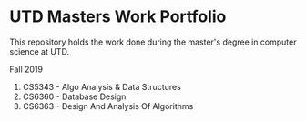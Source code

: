 # UTD Masters Work Portfolio
 This repository holds the work done during the master's degree in computer science at UTD.

Fall 2019
1. CS5343 - Algo Analysis & Data Structures
2. CS6360 - Database Design
3. CS6363 - Design And Analysis Of Algorithms
